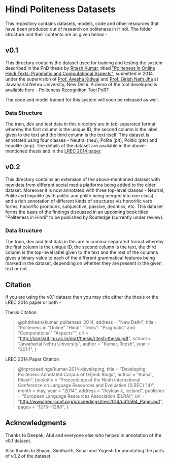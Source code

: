 # Hindi Politeness Datasets

This repository contains datasets, models, code and other resources that have been produced out of research on politeness in Hindi. The folder structure and their contents are as given below -

## v0.1

This directory contains the dataset used for training and testing the system described in the PhD thesis by [Ritesh Kumar](https://www.ctrans.in/research/clresearch), titled ["Politeness in Online Hindi Texts: Pragmatic and Computational Aspects"](http://sanskrit.jnu.ac.in/port/thesis/ritesh-thesis.pdf), submitted in 2014 under the supervision of [Prof. Ayesha Kidwai](https://www.jnu.ac.in/content/ayesha) and [Prof. Girish Nath Jha](https://www.jnu.ac.in/content/girishjha) at Jawaharlal Nehru University, New Delhi. A demo of the tool developed is available here - [Politeness Recognition Tool PoRT](http://sanskrit.jnu.ac.in/port/index.jsp)

The code and model trained for this system will soon be released as well.

### Data Structure

The train, dev and test data in this directory are in tab-separated format whereby the first column is the unique ID, the second column is the label given to the text and the third column is the text itself. This dataset is annotated using four classes - Neutral (neu), Polite (plt), Politic (ptc) and Impolite (imp). The details of the dataset are available in the above-mentioned thesis and in the [LREC 2014 paper](https://aclanthology.org/L14-1480/).


## v0.2

This directory contains an extension of the above-mentioned dataset with new data from different social media platforms being added to the older dataset. Moreover it is now annotated with three top-level classes - Neutral, Polite and Impolite (with politic and polite being merged into one class) - and a rich annotation of different kinds of structures viz honorific verb forms, honorific pronouns, subjunctive, passive, deontics, etc. This dataset forms the basis of the findings discussed in an upcoming book titled "Politeness in Hindi" to be published by Routledge (currently under review).

### Data Structure

The train, dev and test data in this are in comma-separated format whereby the first column is the unique ID, the second column is the text, the third column is the top-level label given to the text and the rest of the columns gives a binary value to each of the different grammatical features being marked in the dataset, depending on whether they are present in the given text or not.


## Citation

If you are using the v0.1 dataset then you may cite either the thesis or the LREC 2014 paper or both -

Thesis Citation

>@phdthesis{kumar_politeness_2014,
>	address = "New Delhi",
>	title = "Politeness in "Online" "Hindi" "Texts": "Pragmatic" and "Computational" "Aspects"",
>	url = "http://sanskrit.jnu.ac.in/port/thesis/ritesh-thesis.pdf",
>	school = "Jawaharlal Nehru University",
>	author = "Kumar, Ritesh",
>	year = "2014",
>}   

LREC 2014 Paper Citation

> @inproceedings{kumar-2014-developing,
>    title = "Developing Politeness Annotated Corpus of {H}indi Blogs",
>    author = "Kumar, Ritesh",
>    booktitle = "Proceedings of the Ninth International Conference on Language Resources and Evaluation ({LREC}'14)",
>    month = may,
>    year = "2014",
>    address = "Reykjavik, Iceland",
>    publisher = "European Language Resources Association (ELRA)",
>    url = "http://www.lrec-conf.org/proceedings/lrec2014/pdf/594_Paper.pdf",
>    pages = "1275--1280",
> }

## Acknowledgments

Thanks to Deepak, Atul and everyone else who helped in annotation of the v0.1 dataset.

Also thanks to Shyam, Siddharth, Sonal and Yogesh for annotating the parts of v0.2 of the dataset.

